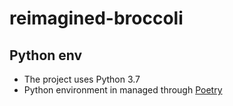 # reimagined-broccoli

## Python env
- The project uses Python 3.7
- Python environment in managed through [Poetry](https://python-poetry.org/)

